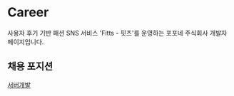 # Career

사용자 후기 기반 패션 SNS 서비스 'Fitts - 핏츠'를 운영하는 포포네 주식회사 개발자 페이지입니다.

## 채용 포지션

[서버개발](https://github.com/Poponedev/career/blob/master/server.md)
